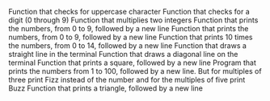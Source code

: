 Function that checks for uppercase character
Function that checks for a digit (0 through 9)
Function that multiplies two integers
Function that prints the numbers, from 0 to 9, followed by a new line
Function that prints the numbers, from 0 to 9, followed by a new line
Function that prints 10 times the numbers, from 0 to 14, followed by a new line
Function that draws a straight line in the terminal
Function that draws a diagonal line on the terminal
Function that prints a square, followed by a new line
Program that prints the numbers from 1 to 100, followed by a new line. But for multiples of three print Fizz instead of the number and for the multiples of five print Buzz
Function that prints a triangle, followed by a new line
